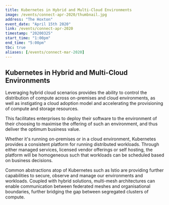 ```yaml
---
title: Kubernetes in Hybrid and Multi-Cloud Environments
image: /events/connect-apr-2020/thumbnail.jpg
address: "The Hoxton"
event_date: "April 15th 2020"
link: /events/connect-apr-2020
timestamp: "20200325"
start_time: "1:00pm"
end_time: "5:00pm"
tbc: true
aliases: [/events/connect-mar-2020]
---
```


## Kubernetes in Hybrid and Multi-Cloud Environments

Leveraging hybrid cloud scenarios provides the ability to control the distribution of compute across on-premises and cloud environments, as well as instigating a cloud adoption model and accelerating the provisioning of compute and storage resources.

This facilitates enterprises to deploy their software to the environment of their choosing to maximise the offering of such an environment, and thus deliver the optimum business value.

Whether it's running on-premises or in a cloud environment, Kubernetes provides a consistent platform for running distributed workloads. Through either managed services, licensed vendor offerings or self hosting, the platform will be homogeneous such that workloads can be scheduled based on business decisions.

Common abstractions atop of Kubernetes such as Istio are providing further capabilities to secure, observe and manage our environments and workloads. Coupled with hybrid solutions, multi-mesh architectures can enable communication between federated meshes and organisational boundaries, further bridging the gap between segregated clusters of compute.
